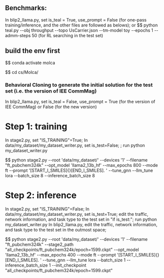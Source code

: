 
## Benchmarks:
In blip2_llama.py, set is_teal = True, use_prompt = False     (for one-pass training/inference, and the other files are followed as belows); or 
$$ python teal.py --obj throughput --topo UsCarrier.json --tm-model toy --epochs 1 --admm-steps 50   (for RL searching in the test set)


## build the env first

$$ conda activate molca

$$ cd cs/Molca/

### Behavioral Cloning to generate the initial solution for the test set (i.e. the version of IEE CommMag)
In blip2_llama.py, set is_teal = False, use_prompt = True (for the version of IEE CommMag) or False (for the new version)


# Step 1: training
In stage2.py, set "IS_TRAINING"=True;
In data/my_dataset/my_dataset_writer.py, set is_test=False; ; run python my_dataset_writer.py


$$ python stage2.py --root 'data/my_dataset/' --devices '1' --filename "ft_pubchem324k" --opt_model 'llama2_13b_hf' --max_epochs 800 --mode ft --prompt '[START_I_SMILES]{}[END_I_SMILES]. ' --tune_gnn --llm_tune lora --batch_size 8 --inference_batch_size 8





# Step 2: inference
In stage2.py, set "IS_TRAINING"=False;
In data/my_dataset/my_dataset_writer.py, set is_test=True; edit the traffic, network information, and task type to the test set in "if is_test:"; run python my_dataset_writer.py
In blip2_llama.py, edit the traffic, network information, and task type to the test set in the outmost space;


$$ python stage2.py --root 'data/my_dataset/' --devices '1' --filename "ft_pubchem324k" --stage2_path "all_checkpoints/ft_pubchem324k/epoch=1599.ckpt" --opt_model 'llama2_13b_hf' --max_epochs 400 --mode ft --prompt '[START_I_SMILES]{}[END_I_SMILES]. ' --tune_gnn --llm_tune lora --batch_size 1 --inference_batch_size 1 --init_checkpoint "all_checkpoints/ft_pubchem324k/epoch=1599.ckpt"



